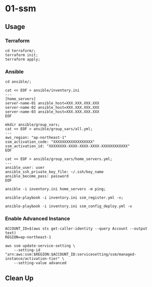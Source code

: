 # 01-ssm



## Usage

### Terraform

```
cd terraform/;
terraform init;
terraform apply;
```

### Ansible

```
cd ansible/;
```

```
cat << EOF > ansible/inventory.ini
---
[home_servers]
server-name-01 ansible_host=XXX.XXX.XXX.XXX
server-name-02 ansible_host=XXX.XXX.XXX.XXX
server-name-03 ansible_host=XXX.XXX.XXX.XXX
EOF
```

```
mkdir ansible/group_vars;
cat << EOF > ansible/group_vars/all.yml;
---
aws_region: "ap-northeast-1"
ssm_activation_code: "XXXXXXXXXXXXXXXXXX"
ssm_activation_id: "XXXXXXXX-XXXX-XXXX-XXXX-XXXXXXXXXXXX"
EOF
```

```
cat << EOF > ansible/group_vars/home_servers.yml;
---
ansible_user: user
ansible_ssh_private_key_file: ~/.ssh/key_name
ansible_become_pass: password
EOF
```

```
ansible -i inventory.ini home_servers -m ping;
```
```
ansible-playbook -i inventory.ini ssm_register.yml -v;
```

```
ansible-playbook -i inventory.ini ssm_config_deploy.yml -v
```

### Enable Advanced Instance

```
ACCOUNT_ID=$(aws sts get-caller-identity --query Account --output text)
REGION=ap-northeast-1
```
```
aws ssm update-service-setting \
    --setting-id "arn:aws:ssm:$REGION:$ACCOUNT_ID:servicesetting/ssm/managed-instance/activation-tier" \
    --setting-value advanced
```

## Clean Up



